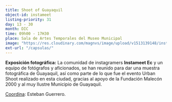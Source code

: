 ```yaml
---
title: Shoot of Guayaquil
object-id: instameet
listing-priority: 31
day: 13 - 30
month: DIC
time: 09h00 - 17H30
place: Sala de Artes Temporales del Museo Municipal
image: "https://res.cloudinary.com/magnvs/image/upload/v1513139148/insta_nivmdc.jpg"
ext-url: "/capsulas/"
---
```


<b>Exposición fotográfica:</b> La comunidad de instagramers <b>Instameet Ec</b> y un equipo de fotógrafos y aficionados, se han reunido para dar una muestra fotográfica de Guayaquil, así como parte de lo que fue el evento Urban Shoot realizado en esta ciudad, gracias al apoyo de la Fundación Malecón 2000 y al muy Ilustre Municipio de Guayaquil.

<u>Coordina</u>: Esteban Guerrero.
